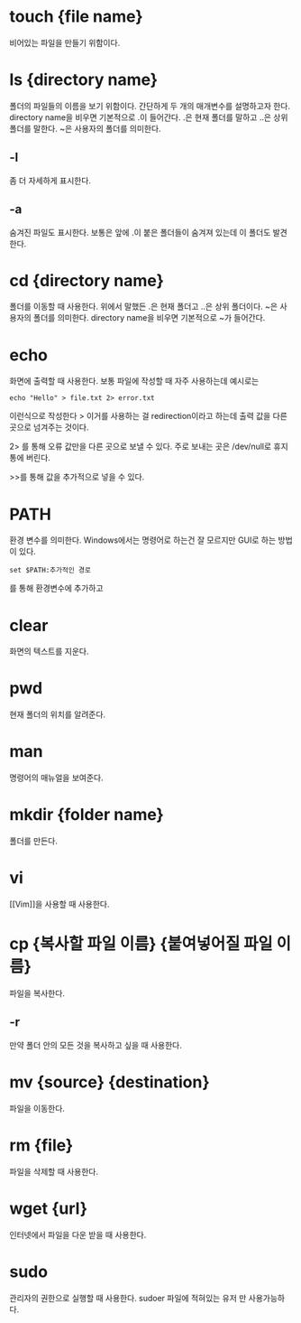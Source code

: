# touch {file name}
비어있는 파일을 만들기 위함이다.

# ls {directory name}
폴더의 파일들의 이름을 보기 위함이다.
간단하게 두 개의 매개변수를 설명하고자 한다.
directory name을 비우면 기본적으로 .이 들어간다.
.은 현재 폴더를 말하고
..은 상위 폴더를 말한다.
~은 사용자의 폴더를 의미한다.
## -l
좀 더 자세하게 표시한다.

## -a
숨겨진 파일도 표시한다.
보통은 앞에 .이 붙은 폴더들이 숨겨져 있는데 이 폴더도 발견한다.

# cd {directory name}
폴더를 이동할 때 사용한다.
위에서 말했든 .은 현재 폴더고 ..은 상위 폴더이다.
~은 사용자의 폴더를 의미한다.
directory name을 비우면 기본적으로 ~가 들어간다.

# echo
화면에 출력할 때 사용한다.
보통 파일에 작성할 때 자주 사용하는데
예시로는
```shell
echo "Hello" > file.txt 2> error.txt
```
이런식으로 작성한다 > 이거를 사용하는 걸 redirection이라고 하는데 출력 값을 다른 곳으로 넘겨주는 것이다.

2\> 를 통해 오류 값만을 다른 곳으로 보낼 수 있다. 주로 보내는 곳은 /dev/null로 휴지통에 버린다.

\>\>를 통해 값을 추가적으로 넣을 수 있다.

# PATH
환경 변수를 의미한다. Windows에서는 명령어로 하는건 잘 모르지만 GUI로 하는 방법이 있다.
```shell
set $PATH:추가적인 경로
```
를 통해 환경변수에 추가하고 

# clear
화면의 텍스트를 지운다.

# pwd
현재 폴더의 위치를 알려준다.

# man
명령어의 매뉴얼을 보여준다.

# mkdir {folder name}
폴더를 만든다.

# vi
[[Vim]]을 사용할 때 사용한다.

# cp {복사할 파일 이름} {붙여넣어질 파일 이름}
파일을 복사한다.

## -r
만약 폴더 안의 모든 것을 복사하고 싶을 때 사용한다.

# mv {source} {destination}
파일을 이동한다.

# rm {file}
파일을 삭제할 때 사용한다.


# wget {url}
인터넷에서 파일을 다운 받을 때 사용한다.

# sudo
관리자의 권한으로 실행할 때 사용한다.
sudoer 파일에 적혀있는 유저 만 사용가능하다.
